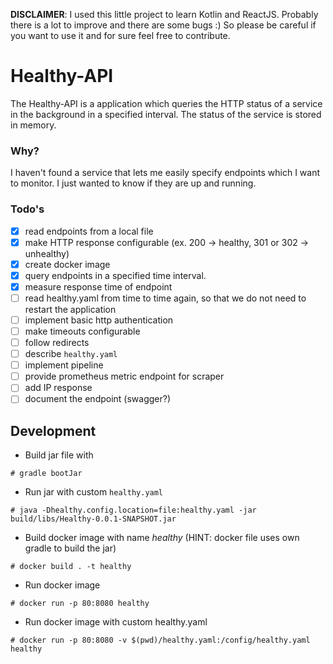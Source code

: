 **DISCLAIMER**: I used this little project to learn Kotlin and ReactJS. 
Probably there is a lot to improve and there are some bugs :) So please 
be careful if you want to use it and for sure feel free to contribute.

# Healthy-API

The Healthy-API is a application which queries the HTTP status
of a service in the background in a specified interval. The status
of the service is stored in memory.

### Why?

I haven't found a service that lets me easily specify endpoints which I want
to monitor. I just wanted to know if they are up and running.

### Todo's
- [X] read endpoints from a local file
- [X] make HTTP response configurable (ex. 200 -> healthy, 301 or 302 -> unhealthy)
- [X] create docker image
- [X] query endpoints in a specified time interval.
- [X] measure response time of endpoint
- [ ] read healthy.yaml from time to time again, so that we do not need to restart the application
- [ ] implement basic http authentication
- [ ] make timeouts configurable
- [ ] follow redirects
- [ ] describe `healthy.yaml`
- [ ] implement pipeline
- [ ] provide prometheus metric endpoint for scraper
- [ ] add IP response
- [ ] document the endpoint (swagger?)

## Development

* Build jar file with
```$xslt
# gradle bootJar
```
* Run jar with custom `healthy.yaml`
```$xslt
# java -Dhealthy.config.location=file:healthy.yaml -jar build/libs/Healthy-0.0.1-SNAPSHOT.jar
```
* Build docker image with name *healthy* (HINT: docker file uses own gradle to build the jar)
```$xslt
# docker build . -t healthy
```
* Run docker image
```$xslt
# docker run -p 80:8080 healthy
```
* Run docker image with custom healthy.yaml
```$xslt
# docker run -p 80:8080 -v $(pwd)/healthy.yaml:/config/healthy.yaml healthy
```